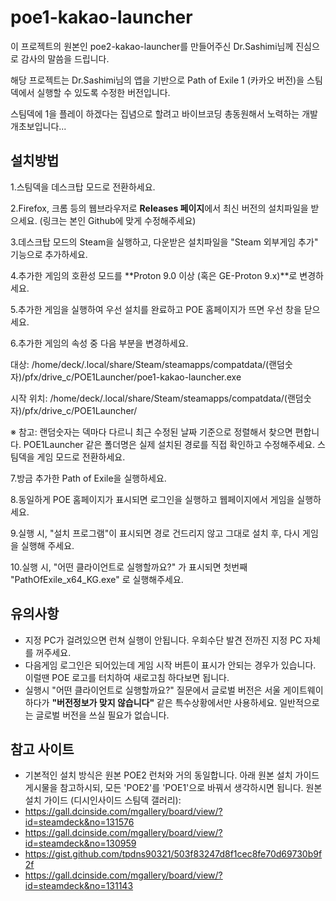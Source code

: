 # poe1-kakao-launcher
이 프로젝트의 원본인 poe2-kakao-launcher를 만들어주신 Dr.Sashimi님께 진심으로 감사의 말씀을 드립니다. 

해당 프로젝트는 Dr.Sashimi님의 앱을 기반으로 Path of Exile 1 (카카오 버전)을 스팀덱에서 실행할 수 있도록 수정한 버전입니다.

스팀덱에 1을 플레이 하겠다는 집념으로 할려고 바이브코딩 총동원해서 노력하는 개발 개초보입니다...

## 설치방법

1.스팀덱을 데스크탑 모드로 전환하세요.

2.Firefox, 크롬 등의 웹브라우저로 **Releases 페이지**에서 최신 버전의 설치파일을 받으세요. (링크는 본인 Github에 맞게 수정해주세요)

3.데스크탑 모드의 Steam을 실행하고, 다운받은 설치파일을 "Steam 외부게임 추가" 기능으로 추가하세요.

4.추가한 게임의 호환성 모드를 **Proton 9.0 이상 (혹은 GE-Proton 9.x)**로 변경하세요.

5.추가한 게임을 실행하여 우선 설치를 완료하고 POE 홈페이지가 뜨면 우선 창을 닫으세요.

6.추가한 게임의 속성 중 다음 부분을 변경하세요.

대상: /home/deck/.local/share/Steam/steamapps/compatdata/(랜덤숫자)/pfx/drive_c/POE1Launcher/poe1-kakao-launcher.exe

시작 위치: /home/deck/.local/share/Steam/steamapps/compatdata/(랜덤숫자)/pfx/drive_c/POE1Launcher/

※ 참고: 랜덤숫자는 덱마다 다르니 최근 수정된 날짜 기준으로 정렬해서 찾으면 편합니다. POE1Launcher 같은 폴더명은 실제 설치된 경로를 직접 확인하고 수정해주세요.
스팀덱을 게임 모드로 전환하세요.

7.방금 추가한 Path of Exile을 실행하세요.

8.동일하게 POE 홈페이지가 표시되면 로그인을 실행하고 웹페이지에서 게임을 실행하세요.

9.실행 시, "설치 프로그램"이 표시되면 경로 건드리지 않고 그대로 설치 후, 다시 게임을 실행해 주세요.

10.실행 시, "어떤 클라이언트로 실행할까요?" 가 표시되면 첫번째 "PathOfExile_x64_KG.exe" 로 실행해주세요.

## 유의사항

- 지정 PC가 걸려있으면 런쳐 실행이 안됩니다. 우회수단 발견 전까진 지정 PC 자체를 꺼주세요.
- 다음게임 로그인은 되어있는데 게임 시작 버튼이 표시가 안되는 경우가 있습니다. 이럴땐 POE 로고를 터치하여 새로고침 하다보면 됩니다.
- 실행시 "어떤 클라이언트로 실행할까요?" 질문에서 글로벌 버전은 서울 게이트웨이 하다가 **"버전정보가 맞지 않습니다"** 같은 특수상황에서만 사용하세요. 일반적으로는 글로벌 버전을 쓰실 필요가 없습니다.

## 참고 사이트
- 기본적인 설치 방식은 원본 POE2 런처와 거의 동일합니다. 아래 원본 설치 가이드 게시물을 참고하시되, 모든 'POE2'를 'POE1'으로 바꿔서 생각하시면 됩니다.
원본 설치 가이드 (디시인사이드 스팀덱 갤러리):
- https://gall.dcinside.com/mgallery/board/view/?id=steamdeck&no=131576
- https://gall.dcinside.com/mgallery/board/view/?id=steamdeck&no=130959
- https://gist.github.com/tpdns90321/503f83247d8f1cec8fe70d69730b9f2f
- https://gall.dcinside.com/mgallery/board/view/?id=steamdeck&no=131143
